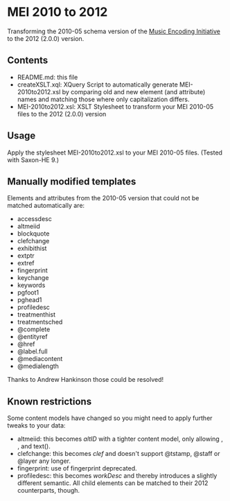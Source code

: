 MEI 2010 to 2012
================

Transforming the 2010-05 schema version of the [Music Encoding Initiative](http://music-encoding.org) to the 2012 (2.0.0) version.


Contents
--------

* README.md: this file
* createXSLT.xql: XQuery Script to automatically generate MEI-2010to2012.xsl by comparing old and new element (and attribute) names and matching those where only capitalization differs.
* MEI-2010to2012.xsl: XSLT Stylesheet to transform your MEI 2010-05 files to the 2012 (2.0.0) version


Usage
-----

Apply the stylesheet MEI-2010to2012.xsl to your MEI 2010-05 files. 
(Tested with Saxon-HE 9.)


Manually modified templates
---------------------------

Elements and attributes from the 2010-05 version that could not be matched automatically are:
* accessdesc
* altmeiid
* blockquote
* clefchange
* exhibithist
* extptr
* extref
* fingerprint
* keychange
* keywords
* pgfoot1
* pghead1
* profiledesc 
* treatmenthist
* treatmentsched
* @complete
* @entityref
* @href
* @label.full
* @mediacontent
* @medialength

Thanks to Andrew Hankinson those could be resolved!


Known restrictions
------------------

Some content models have changed so you might need to apply further tweaks to your data:

* altmeiid: this becomes _altID_ with a tighter content model, only allowing <lb>, <rend>, <stack> and text().
* clefchange: this becomes _clef_ and doesn't support @tstamp, @staff or @layer any longer. 
* fingerprint: use of fingerprint deprecated.
* profiledesc: this becomes _workDesc_ and thereby introduces a slightly different semantic. All child elements can be matched to their 2012 counterparts, though.